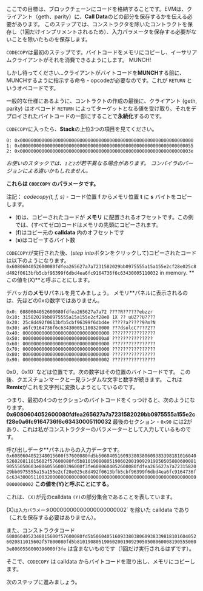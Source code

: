 ここでの目標は、ブロックチェーンにコードを格納することです。EVMは、クライアント（geth、parity）に、**Call Data**のどの部分を保存するかを伝える必要があります。  このステップでは、コンストラクタを除いたコントラクトを保存し（1回だけインプリメントされるため）、入力パラメータを保存する必要がないことを除いたものを保存します。


`CODECOPY`は最初のステップです。バイトコードをメモリにコピーし、イーサリアムクライアントがそれを消費できるようにします。 MUNCH! 

しかし待ってください...クライアントがバイトコードを**MUNCH**する前に、MUNCHするように指示する命令 - opcodeが必要なのです。これが `RETURN` というオペコードです。

一般的な仕様にあるように、コントラクトの作成の最後に、クライアント (geth, parity) はオペコード `RETURN` によってターゲットとなる値を受け取り、それをデプロイされたバイトコードの一部にすることで**永続化**するのです。 


`CODECOPY`に入ったら、**Stack**の上位3つの項目を見てください。

```
0: 0x0000000000000000000000000000000000000000000000000000000000000000
1: 0x0000000000000000000000000000000000000000000000000000000000000055
2: 0x000000000000000000000000000000000000000000000000000000000000003e
```

*お使いのスタックでは、`1`と`2`が若干異なる場合があります。 コンパイラのバージョンによる違いかもしれません。*

**これらは `CODECOPY` のパラメータです。**

注記： *codecopy(t, f, s)* - コード位置 **f** からメモリ位置 **t** に **s** バイトをコピーします。

- (**t**)は、コピーされたコードが **メモリ** に配置されるオフセットです。この例では、(すべてゼロ)コードはメモリの先頭にコピーされます。
- (**f**)はコピー元の **calldata** 内のオフセットです 
- (**s**)はコピーするバイト数  


`CODECOPY`が実行された後、(*step into*ボタンをクリックして)コピーされたコードは以下のようになります。`0x6080604052600080fdfea265627a7a7231582029bb0975555a15a155e2cf28e025c8d492f0613bfb5cbf96399f6dbd4ea6fc9164736f6c63430005110032` in memory.  **この値を(X)**と呼ぶことにします。


デバッガの**メモリ**パネルを見てみましょう。
メモリ**パネルに表示されるのは、先ほどの0xの数字ではありません。
```
0x0: 6080604052600080fdfea265627a7a72 ????R??????ebzzr
0x10: 31582029bb0975555a15a155e2cf28e0 1X ?? uUZ??U????
0x20: 25c8d492f0613bfb5cbf96399f6dbd4e ?????a?????9?m?N
0x30: a6fc9164736f6c634300051100320000 ???dsolcC????2??
0x40: 00000000000000000000000000000000 ????????????????
0x50: 000000000000000000000000000000a0 ??????????????? 
0x60: 00000000000000000000000000000000 ????????????????
0x70: 00000000000000000000000000000000 ????????????????
0x80: 00000000000000000000000000000000 ????????????????
0x90: 00000000000000000000000000000002 ????????????????
```

0x0`, `0x10` などは位置です。次の数字はその位置のバイトコードです。 この後、クエスチョンマークと一見ランダムな文字と数字が続きます。 これは**Remix**がこれを文字列に変換しようとしているのです。 

つまり、最初の4つのセクションのバイトコードをくっつけると、次のようになります。
**0x6080604052600080fdfea265627a7a7231582029bb0975555a155e2cf28e0a6fc9164736f6c63430005110032** 最後のセクション - `0x90` には2があり、これは私がコンストラクターのパラメーターとして入力しているものです。

呼び出しデータ**パネルからの入力データです。
`0x6080604052348015600f57600080fd5b506040516093380380609383398181016040526020811015602f57600080fd5b81019080805190602001909291905050508060008190555050603e8060556000396000f3fe6080604052600080fdfea265627a7a7231582029bb0975555a15a155e2cf28e025c8d492f0613bfb5cbf96399f6dbd4ea6fc9164736f6c634300051100320000000000000000000000000000000000000000000000000000000000000002`
 **この値を(Y)と呼ぶことにする。**

これは、`(X)`が元のcalldata `(Y)`の部分集合であることを表しています。

(X)` は入力パラメータ `00000000000000000000002` を除いた calldata であり（これを保存する必要はありません）。

また、コンストラクタコード `6080604052348015600f57600080fd5b506040516093380380609383398181016040526020811015602f57600080fd5b810190805190602001909290505080600081905550603e8060556000396000f3fe` は含まないものです（1回だけ実行されるはずです）。


そこで、`CODECOPY` は calldata からバイトコードを取り出し、メモリにコピーします。

次のステップに進みましょう。
